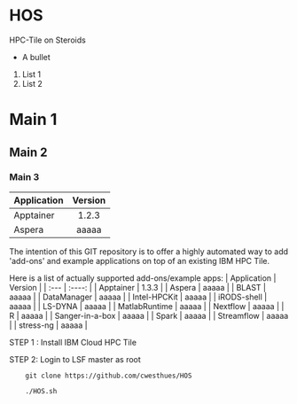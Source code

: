 # HOS
HPC-Tile on Steroids



* A bullet
1. List 1
1. List 2

# Main 1
## Main 2
### Main 3

| Application      | Version |
| :---        |    :----:   |
| Apptainer     | 1.2.3    |
| Aspera   | aaaaa   |




The intention of this GIT repository is to offer a highly automated way to
add 'add-ons' and example applications on top of an existing IBM HPC Tile.

Here is a list of actually supported add-ons/example apps:
| Application     | Version |
| :---            | :----:  |
| Apptainer       | 1.3.3   |
| Aspera          | aaaaa   |
| BLAST           | aaaaa   |
| DataManager     | aaaaa   |
| Intel-HPCKit    | aaaaa   |
| iRODS-shell     | aaaaa   |
| LS-DYNA         | aaaaa   |
| MatlabRuntime   | aaaaa   |
| Nextflow        | aaaaa   |
| R               | aaaaa   |
| Sanger-in-a-box | aaaaa   |
| Spark           | aaaaa   |
| Streamflow      | aaaaa   |
| stress-ng       | aaaaa   |




STEP 1 : Install IBM Cloud HPC Tile

STEP 2: Login to LSF master as root

        git clone https://github.com/cwesthues/HOS

        ./HOS.sh
